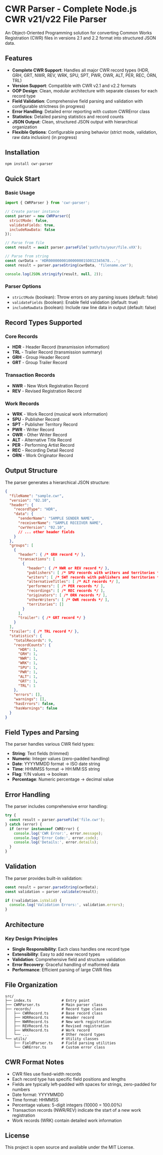 # CWR Parser - Complete Node.js CWR v21/v22 File Parser

An Object-Oriented Programming solution for converting Common Works Registration (CWR) files in versions 2.1 and 2.2 format into structured JSON data.

## Features

- **Complete CWR Support**: Handles all major CWR record types (HDR, GRH, GRT, NWR, REV, WRK, SPU, SPT, PWR, OWR, ALT, PER, REC, ORN, TRL)
- **Version Support**: Compatible with CWR v2.1 and v2.2 formats
- **OOP Design**: Clean, modular architecture with separate classes for each record type
- **Field Validation**: Comprehensive field parsing and validation with configurable strictness (in progress)
- **Error Handling**: Detailed error reporting with custom CWRError class
- **Statistics**: Detailed parsing statistics and record counts
- **JSON Output**: Clean, structured JSON output with hierarchical organization
- **Flexible Options**: Configurable parsing behavior (strict mode, validation, raw data inclusion) (in progress)

## Installation

```bash
npm install cwr-parser
```

## Quick Start

### Basic Usage

```javascript
import { CWRParser } from 'cwr-parser';

// Create parser instance
const parser = new CWRParser({
  strictMode: false,
  validateFields: true,
  includeRawData: false
});

// Parse from file
const result = await parser.parseFile('path/to/your/file.vXX');

// Parse from string
const cwrData = 'HDR00000000100000001SO012345678...';
const result = parser.parseString(cwrData, 'filename.cwr');

console.log(JSON.stringify(result, null, 2));
```

### Parser Options

- `strictMode` (boolean): Throw errors on any parsing issues (default: false)
- `validateFields` (boolean): Enable field validation (default: true)
- `includeRawData` (boolean): Include raw line data in output (default: false)

## Record Types Supported

### Core Records
- **HDR** - Header Record (transmission information)
- **TRL** - Trailer Record (transmission summary)
- **GRH** - Group Header Record
- **GRT** - Group Trailer Record

### Transaction Records
- **NWR** - New Work Registration Record
- **REV** - Revised Registration Record

### Work Records
- **WRK** - Work Record (musical work information)
- **SPU** - Publisher Record
- **SPT** - Publisher Territory Record
- **PWR** - Writer Record
- **OWR** - Other Writer Record
- **ALT** - Alternative Title Record
- **PER** - Performing Artist Record
- **REC** - Recording Detail Record
- **ORN** - Work Originator Record

## Output Structure

The parser generates a hierarchical JSON structure:

```json
{
  "fileName": "sample.cwr",
  "version": "02.10",
  "header": {
    "recordType": "HDR",
    "data": {
      "senderName": "SAMPLE SENDER NAME",
      "receiverName": "SAMPLE RECEIVER NAME",
      "cwrVersion": "02.10",
      // ... other header fields
    }
  },
  "groups": [
    {
      "header": { /* GRH record */ },
      "transactions": [
        {
          "header": { /* NWR or REV record */ },
          "publishers": [ /* SPU records with writers and territories */ ],
          "writers": [ /* SWT records with publishers and territories */ ],
          "alternativeTitles": [ /* ALT records */ ],
          "performers": [ /* PER records */ ],
          "recordings": [ /* REC records */ ],
          "originators": [ /* ORN records */ ],
          "otherWriters": [ /* OWR records */ ],
          "territories": []
        }
      ],
      "trailer": { /* GRT record */ }
    }
  ],
  "trailer": { /* TRL record */ },
  "statistics": {
    "totalRecords": 9,
    "recordCounts": {
      "HDR": 1,
      "GRH": 1,
      "NWR": 1,
      "WRK": 1,
      "SPU": 1,
      "PWR": 1,
      "ALT": 1,
      "GRT": 1,
      "TRL": 1
    },
    "errors": [],
    "warnings": [],
    "hasErrors": false,
    "hasWarnings": false
  }
}
```

## Field Types and Parsing

The parser handles various CWR field types:

- **String**: Text fields (trimmed)
- **Numeric**: Integer values (zero-padded handling)
- **Date**: YYYYMMDD format → ISO date string
- **Time**: HHMMSS format → HH:MM:SS string
- **Flag**: Y/N values → boolean
- **Percentage**: Numeric percentage → decimal value

## Error Handling

The parser includes comprehensive error handling:

```javascript
try {
  const result = parser.parseFile('file.cwr');
} catch (error) {
  if (error instanceof CWRError) {
    console.log('CWR Error:', error.message);
    console.log('Error Code:', error.code);
    console.log('Details:', error.details);
  }
}
```

## Validation

The parser provides built-in validation:

```javascript
const result = parser.parseString(cwrData);
const validation = parser.validate(result);

if (!validation.isValid) {
  console.log('Validation Errors:', validation.errors);
}
```

## Architecture

### Key Design Principles

- **Single Responsibility**: Each class handles one record type
- **Extensibility**: Easy to add new record types
- **Validation**: Comprehensive field and structure validation
- **Error Recovery**: Graceful handling of malformed data
- **Performance**: Efficient parsing of large CWR files

## File Organization

```
src/
├── index.ts              # Entry point
├── CWRParser.ts          # Main parser class
├── records/              # Record type classes
│   ├── CWRRecord.ts      # Base record class
│   ├── HDRRecord.ts      # Header record
│   ├── NWRRecord.ts      # New work registration
│   ├── REVRecord.ts      # Revised registration
│   ├── WRKRecord.ts      # Work record
│   └── ...               # Other record types
└── utils/                # Utility classes
    ├── FieldParser.ts    # Field parsing utilities
    └── CWRError.ts       # Custom error class
```

## CWR Format Notes

- CWR files use fixed-width records
- Each record type has specific field positions and lengths
- Fields are typically left-padded with spaces for strings, zero-padded for numbers
- Date format: YYYYMMDD
- Time format: HHMMSS
- Percentage values: 5-digit integers (10000 = 100.00%)
- Transaction records (NWR/REV) indicate the start of a new work registration
- Work records (WRK) contain detailed work information

## License

This project is open source and available under the MIT License.